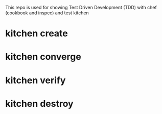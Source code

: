This repo is used for showing Test Driven Development (TDD) with chef (cookbook and inspec) and test kitchen

# kitchen create

# kitchen converge

# kitchen verify

# kitchen destroy